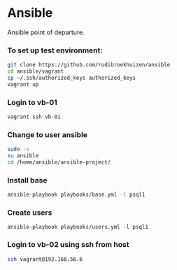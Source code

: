 # Ansible

Ansible point of departure.

### To set up test environment:

```sh
git clone https://github.com/rudibroekhuizen/ansible
cd ansible/vagrant
cp ~/.ssh/authorized_keys authorized_keys
vagrant up
```

### Login to vb-01
```bash
vagrant ssh vb-01
```

### Change to user ansible
```bash
sudo -s
su ansible
cd /home/ansible/ansible-project/
```

### Install base 
```bash
ansible-playbook playbooks/base.yml -l psql1
```

### Create users
```
ansible-playbook playbooks/users.yml -l psql1
```
### Login to vb-02 using ssh from host
```sh
ssh vagrant@192.168.56.6 
```
